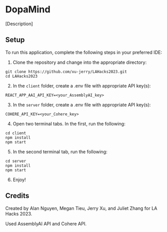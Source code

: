 # DopaMind

[Description]

## Setup
To run this application, complete the following steps in your preferred IDE:
1. Clone the repository and change into the appropriate directory:
```
git clone https://github.com/xu-jerry/LAHacks2023.git
cd LAHacks2023
```
2. In the `client` folder, create a .env file with appropriate API key(s):
```
REACT_APP_AAI_API_KEY=<your_AssemblyAI_key>
```
3. In the `server` folder, create a .env file with appropriate API key(s):
```
COHERE_API_KEY=<your_Cohere_key>
```
4. Open two terminal tabs. In the first, run the following:
```
cd client
npm install
npm start
```
5. In the second terminal tab, run the following:
```
cd server
npm install
npm start
```
6. Enjoy!

## Credits
Created by Alan Nguyen, Megan Tieu, Jerry Xu, and Juliet Zhang for LA Hacks 2023.

Used AssemblyAI API and Cohere API.
